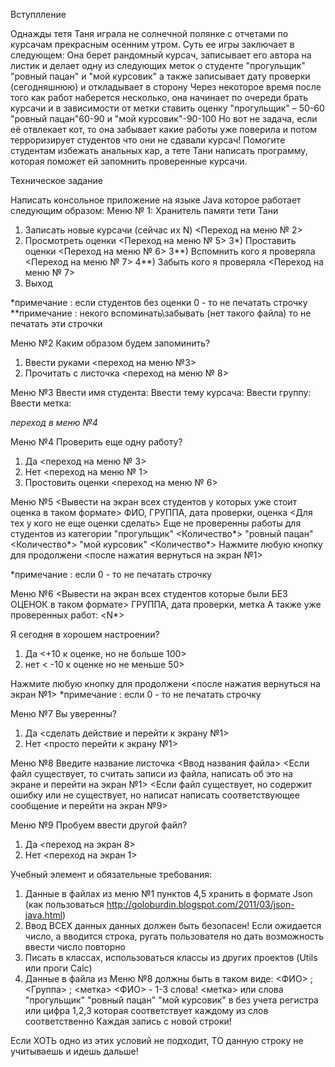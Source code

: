 Вступлление

Однажды тетя Таня играла не солнечной полянке с отчетами по курсачам прекрасным осенним утром. Суть ее игры заключает в следующем: Она берет рандомный курсач, записывает его автора на листик и делает одну из следующих меток о студенте "прогульщик" "ровный пацан" и "мой курсовик" а также записывает дату проверки (сегодняшнюю) и откладывает в сторону
 Через некоторое время после того как работ наберется несколько, она начинает по очереди брать курсачи и в зависимости от метки ставить оценку "прогульщик" – 50-60 "ровный пацан"60-90 и "мой курсовик"-90-100
Но вот не задача, если её отвлекает кот, то она забывает какие работы уже поверила и потом терроризирует студентов что они не сдавали курсач! Помогите студентам избежать анальных кар, а тете Тани написать программу, которая поможет ей запомнить проверенные курсачи.

Техническое задание

Написать консольное приложение на языке Java которое работает следующим образом:
Меню № 1:
Хранитель памяти тети Тани 
 1) Записать новые курсачи (сейчас их N) <Переход на меню № 2>
 2) Просмотреть оценки <Переход на меню № 5>
 3*) Проставить оценки  <Переход на меню № 6>
3**) Вспомнить кого я проверяла <Переход на меню № 7>
4**) Забыть кого я проверяла <Переход на меню № 7>
0) Выход

*примечание : если студентов без оценки 0 - то не печатать строчку
**примечание : некого вспоминать\забывать (нет такого файла) то не печатать эти строчки

Меню №2
Каким образом будем запоминить?
1)	Ввести руками <переход на меню №3>
2)	Прочитать с листочка <переход на меню № 8>

Меню №3
Ввести имя студента:
Ввести тему курсача:
Ввести группу:
Ввести метка:

*переход в меню №4*

Меню №4
Проверить еще одну работу?
1) Да <переход на меню № 3>
2) Нет <переход на меню № 1>
3) Простовить оценки <переход на меню № 6>

Меню №5
<Вывести на экран всех студентов у которых уже стоит оценка в таком формате>
ФИО, ГРУППА, дата проверки, оценка
<Для тех у кого не еще оценки сделать>
Еще не проверенны работы для студентов из категории
"прогульщик"  <Количество*>
"ровный пацан" <Количество*> 
"мой курсовик" <Количество*>
Нажмите любую кнопку для продолжени 
<после нажатия вернуться на экран №1>

*примечание : если 0 - то не печатать строчку

Меню №6
<Вывести на экран всех студентов которые были БЕЗ ОЦЕНОК  в таком формате>
ГРУППА, дата проверки, метка
А также уже проверенных работ: <N*>

Я сегодня в хорошем настроении? 
1) Да <+10 к оценке, но не больше 100>
2) нет < -10 к оценке но не меньше 50>

Нажмите любую кнопку для продолжени 
<после нажатия вернуться на экран №1>
*примечание : если 0 - то не печатать строчку

Меню №7
Вы уверенны? 
1) Да <сделать действие и перейти к экрану №1>
2) Нет <просто перейти к экрану №1>


Меню №8
Введите название листочка
<Ввод названия файла>
<Если файл существует, то считать записи из файла, написать об это на экране и перейти на экран №1>
<Если файл существует, но содержит ошибку или не существует, но написат написать соответствующее сообщение и перейти на экран №9>

Меню №9
Пробуем ввести другой файл?
1) Да <переход на экран 8>
1) Нет <переход на экран 1>

Учебный элемент и обязательные требования:
1) Данные в файлах из меню №1 пунктов 4,5 хранить в формате Json (как пользоваться http://goloburdin.blogspot.com/2011/03/json-java.html)
2) Ввод ВСЕХ данных данных должен быть безопасен! Если ожидается число, а вводится строка, ругать пользователя но дать возможность ввести число повторно
3) Писать в классах, использоваться классы из других проектов (Utils или проги Calc)
4) Данные в файла из Меню №8 должны быть в таком виде: 
<ФИО> ; <Группа> ; <метка>
<ФИО> - 1-3 слова!
<метка> или слова "прогульщик" "ровный пацан" "мой курсовик" в без учета регистра
или цифра 1,2,3 которая соответствует каждому из слов соответственно
Каждая запись с новой строки!

Если ХОТЬ одно из этих условий не подходит, ТО данную строку не учитываешь и идешь дальше!

